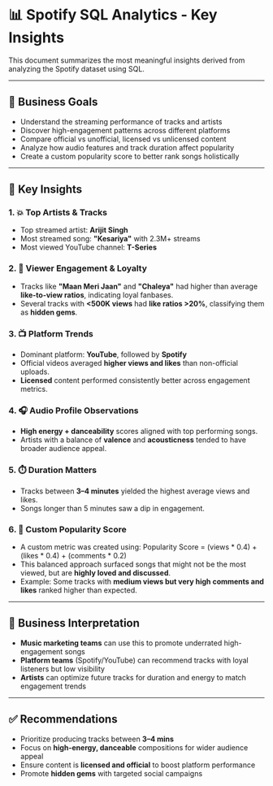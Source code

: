 # 📊 Spotify SQL Analytics - Key Insights

This document summarizes the most meaningful insights derived from analyzing the Spotify dataset using SQL.

---

## 🎯 Business Goals

- Understand the streaming performance of tracks and artists
- Discover high-engagement patterns across different platforms
- Compare official vs unofficial, licensed vs unlicensed content
- Analyze how audio features and track duration affect popularity
- Create a custom popularity score to better rank songs holistically

---

## 📌 Key Insights

### 1. 💥 Top Artists & Tracks
- Top streamed artist: **Arijit Singh**
- Most streamed song: **"Kesariya"** with 2.3M+ streams
- Most viewed YouTube channel: **T-Series**

### 2. 🔎 Viewer Engagement & Loyalty
- Tracks like **"Maan Meri Jaan"** and **"Chaleya"** had higher than average **like-to-view ratios**, indicating loyal fanbases.
- Several tracks with **<500K views** had **like ratios >20%**, classifying them as **hidden gems**.

### 3. 📺 Platform Trends
- Dominant platform: **YouTube**, followed by **Spotify**
- Official videos averaged **higher views and likes** than non-official uploads.
- **Licensed** content performed consistently better across engagement metrics.

### 4. 🎧 Audio Profile Observations
- **High energy + danceability** scores aligned with top performing songs.
- Artists with a balance of **valence** and **acousticness** tended to have broader audience appeal.

### 5. ⏱️ Duration Matters
- Tracks between **3–4 minutes** yielded the highest average views and likes.
- Songs longer than 5 minutes saw a dip in engagement.

### 6. 🧮 Custom Popularity Score
- A custom metric was created using: Popularity Score = (views * 0.4) + (likes * 0.4) + (comments * 0.2)
- This balanced approach surfaced songs that might not be the most viewed, but are **highly loved and discussed**.
- Example: Some tracks with **medium views but very high comments and likes** ranked higher than expected.

---

## 🧠 Business Interpretation

- **Music marketing teams** can use this to promote underrated high-engagement songs
- **Platform teams** (Spotify/YouTube) can recommend tracks with loyal listeners but low visibility
- **Artists** can optimize future tracks for duration and energy to match engagement trends

---

## ✅ Recommendations

- Prioritize producing tracks between **3–4 mins**
- Focus on **high-energy, danceable** compositions for wider audience appeal
- Ensure content is **licensed and official** to boost platform performance
- Promote **hidden gems** with targeted social campaigns
